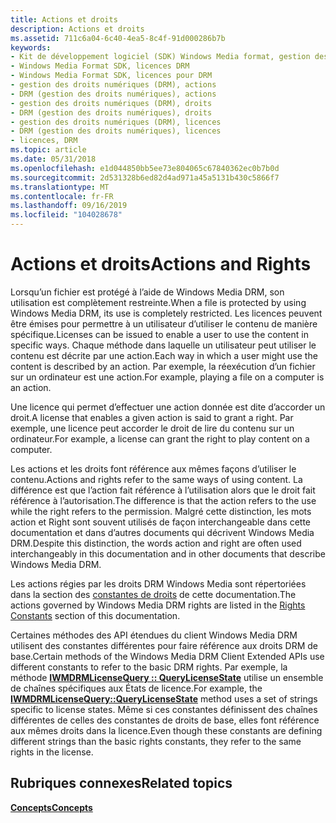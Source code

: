 ```yaml
---
title: Actions et droits
description: Actions et droits
ms.assetid: 711c6a04-6c40-4ea5-8c4f-91d000286b7b
keywords:
- Kit de développement logiciel (SDK) Windows Media format, gestion des droits numériques (DRM)
- Windows Media Format SDK, licences DRM
- Windows Media Format SDK, licences pour DRM
- gestion des droits numériques (DRM), actions
- DRM (gestion des droits numériques), actions
- gestion des droits numériques (DRM), droits
- DRM (gestion des droits numériques), droits
- gestion des droits numériques (DRM), licences
- DRM (gestion des droits numériques), licences
- licences, DRM
ms.topic: article
ms.date: 05/31/2018
ms.openlocfilehash: e1d044850bb5ee73e804065c67840362ec0b7b0d
ms.sourcegitcommit: 2d531328b6ed82d4ad971a45a5131b430c5866f7
ms.translationtype: MT
ms.contentlocale: fr-FR
ms.lasthandoff: 09/16/2019
ms.locfileid: "104028678"
---
```

# <a name="actions-and-rights"></a><span data-ttu-id="fc048-113">Actions et droits</span><span class="sxs-lookup"><span data-stu-id="fc048-113">Actions and Rights</span></span>

<span data-ttu-id="fc048-114">Lorsqu’un fichier est protégé à l’aide de Windows Media DRM, son utilisation est complètement restreinte.</span><span class="sxs-lookup"><span data-stu-id="fc048-114">When a file is protected by using Windows Media DRM, its use is completely restricted.</span></span> <span data-ttu-id="fc048-115">Les licences peuvent être émises pour permettre à un utilisateur d’utiliser le contenu de manière spécifique.</span><span class="sxs-lookup"><span data-stu-id="fc048-115">Licenses can be issued to enable a user to use the content in specific ways.</span></span> <span data-ttu-id="fc048-116">Chaque méthode dans laquelle un utilisateur peut utiliser le contenu est décrite par une action.</span><span class="sxs-lookup"><span data-stu-id="fc048-116">Each way in which a user might use the content is described by an action.</span></span> <span data-ttu-id="fc048-117">Par exemple, la réexécution d’un fichier sur un ordinateur est une action.</span><span class="sxs-lookup"><span data-stu-id="fc048-117">For example, playing a file on a computer is an action.</span></span>

<span data-ttu-id="fc048-118">Une licence qui permet d’effectuer une action donnée est dite d’accorder un droit.</span><span class="sxs-lookup"><span data-stu-id="fc048-118">A license that enables a given action is said to grant a right.</span></span> <span data-ttu-id="fc048-119">Par exemple, une licence peut accorder le droit de lire du contenu sur un ordinateur.</span><span class="sxs-lookup"><span data-stu-id="fc048-119">For example, a license can grant the right to play content on a computer.</span></span>

<span data-ttu-id="fc048-120">Les actions et les droits font référence aux mêmes façons d’utiliser le contenu.</span><span class="sxs-lookup"><span data-stu-id="fc048-120">Actions and rights refer to the same ways of using content.</span></span> <span data-ttu-id="fc048-121">La différence est que l’action fait référence à l’utilisation alors que le droit fait référence à l’autorisation.</span><span class="sxs-lookup"><span data-stu-id="fc048-121">The difference is that the action refers to the use while the right refers to the permission.</span></span> <span data-ttu-id="fc048-122">Malgré cette distinction, les mots action et Right sont souvent utilisés de façon interchangeable dans cette documentation et dans d’autres documents qui décrivent Windows Media DRM.</span><span class="sxs-lookup"><span data-stu-id="fc048-122">Despite this distinction, the words action and right are often used interchangeably in this documentation and in other documents that describe Windows Media DRM.</span></span>

<span data-ttu-id="fc048-123">Les actions régies par les droits DRM Windows Media sont répertoriées dans la section des [constantes de droits](rights-constants.md) de cette documentation.</span><span class="sxs-lookup"><span data-stu-id="fc048-123">The actions governed by Windows Media DRM rights are listed in the [Rights Constants](rights-constants.md) section of this documentation.</span></span>

<span data-ttu-id="fc048-124">Certaines méthodes des API étendues du client Windows Media DRM utilisent des constantes différentes pour faire référence aux droits DRM de base.</span><span class="sxs-lookup"><span data-stu-id="fc048-124">Certain methods of the Windows Media DRM Client Extended APIs use different constants to refer to the basic DRM rights.</span></span> <span data-ttu-id="fc048-125">Par exemple, la méthode [**IWMDRMLicenseQuery :: QueryLicenseState**](iwmdrmlicensequery-querylicensestate.md) utilise un ensemble de chaînes spécifiques aux États de licence.</span><span class="sxs-lookup"><span data-stu-id="fc048-125">For example, the [**IWMDRMLicenseQuery::QueryLicenseState**](iwmdrmlicensequery-querylicensestate.md) method uses a set of strings specific to license states.</span></span> <span data-ttu-id="fc048-126">Même si ces constantes définissent des chaînes différentes de celles des constantes de droits de base, elles font référence aux mêmes droits dans la licence.</span><span class="sxs-lookup"><span data-stu-id="fc048-126">Even though these constants are defining different strings than the basic rights constants, they refer to the same rights in the license.</span></span>

## <a name="related-topics"></a><span data-ttu-id="fc048-127">Rubriques connexes</span><span class="sxs-lookup"><span data-stu-id="fc048-127">Related topics</span></span>

<dl> <dt>

[<span data-ttu-id="fc048-128">**Concepts**</span><span class="sxs-lookup"><span data-stu-id="fc048-128">**Concepts**</span></span>](drmconcepts.md)
</dt> </dl>

 

 





